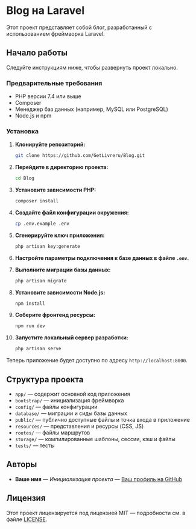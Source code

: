 # Blog на Laravel

Этот проект представляет собой блог, разработанный с использованием фреймворка Laravel.

## Начало работы

Следуйте инструкциям ниже, чтобы развернуть проект локально.

### Предварительные требования

- PHP версии 7.4 или выше
- Composer
- Менеджер баз данных (например, MySQL или PostgreSQL)
- Node.js и npm

### Установка

1. **Клонируйте репозиторий:**
   ```bash
   git clone https://github.com/GetLivreru/Blog.git
   ```

2. **Перейдите в директорию проекта:**
   ```bash
   cd Blog
   ```

3. **Установите зависимости PHP:**
   ```bash
   composer install
   ```

4. **Создайте файл конфигурации окружения:**
   ```bash
   cp .env.example .env
   ```

5. **Сгенерируйте ключ приложения:**
   ```bash
   php artisan key:generate
   ```

6. **Настройте параметры подключения к базе данных в файле `.env`.**

7. **Выполните миграции базы данных:**
   ```bash
   php artisan migrate
   ```

8. **Установите зависимости Node.js:**
   ```bash
   npm install
   ```

9. **Соберите фронтенд ресурсы:**
   ```bash
   npm run dev
   ```

10. **Запустите локальный сервер разработки:**
    ```bash
    php artisan serve
    ```

Теперь приложение будет доступно по адресу `http://localhost:8000`.

## Структура проекта

- `app/` — содержит основной код приложения
- `bootstrap/` — инициализация фреймворка
- `config/` — файлы конфигурации
- `database/` — миграции и сиды базы данных
- `public/` — публично доступные файлы и точка входа в приложение
- `resources/` — представления и ресурсы (CSS, JS)
- `routes/` — файлы маршрутов
- `storage/` — компилированные шаблоны, сессии, кэш и файлы
- `tests/` — тесты

## Авторы

- **Ваше имя** — *Инициализация проекта* — [Ваш профиль на GitHub](https://github.com/ваш_профиль)

## Лицензия

Этот проект лицензируется под лицензией MIT — подробности см. в файле [LICENSE](LICENSE).

